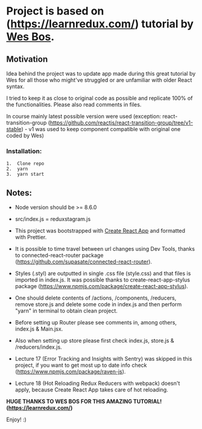 # Project is based on (https://learnredux.com/) tutorial by [Wes Bos](http://wesbos.com/).

## Motivation

Idea behind the project was to update app made during this great tutorial by Wes
for all those who might've struggled or are unfamiliar with older React syntax.

I tried to keep it as close to original code as possible and replicate 100% of the
functionalities. Please also read comments in files.

In course mainly latest possible version were used (exception: react-transition-group
(https://github.com/reactjs/react-transition-group/tree/v1-stable) - v1 was used
to keep <CSSTransitionGroup /> component compatible with original one coded by Wes)

### Installation:

```
1.  Clone repo
2.  yarn
3.  yarn start
```

## Notes:

- Node version should be >= 8.6.0

- src/index.js = reduxstagram.js

- This project was bootstrapped with [Create React App](https://github.com/facebookincubator/create-react-app)
  and formatted with Prettier.

- It is possible to time travel between url changes using Dev Tools, thanks to
  connected-react-router package (https://github.com/supasate/connected-react-router).

- Styles (.styl) are outputted in single .css file (style.css) and that files is
  imported in index.js. It was possible thanks to create-react-app-stylus package
  (https://www.npmjs.com/package/create-react-app-stylus).

- One should delete contents of /actions, /components, /reducers, remove
  store.js and delete some code in index.js and then perform "yarn" in terminal
  to obtain clean project.

- Before setting up Router please see comments in, among others, index.js & Main.jsx.

- Also when setting up store please first check index.js, store.js & /reducers/index.js.

- Lecture 17 (Error Tracking and Insights with Sentry) was skipped in this project,
  if you want to get most up to date info check (https://www.npmjs.com/package/raven-js).

- Lecture 18 (Hot Reloading Redux Reducers with webpack) doesn't apply, because Create
  React App takes care of hot reloading.

**HUGE THANKS TO WES BOS FOR THIS AMAZING TUTORIAL! (https://learnredux.com/)**

Enjoy! :)
